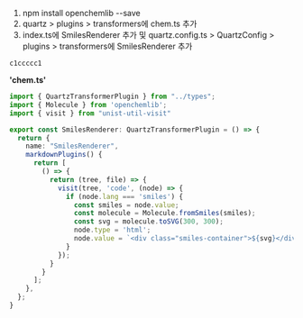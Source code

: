 1. npm install openchemlib --save
2. quartz > plugins > transformers에 chem.ts 추가
3. index.ts에 SmilesRenderer 추가 및 quartz.config.ts > QuartzConfig > plugins > transformers에 SmilesRenderer 추가
```smiles
c1ccccc1
```
**'chem.ts'**
```Typescript
import { QuartzTransformerPlugin } from "../types";
import { Molecule } from 'openchemlib';
import { visit } from "unist-util-visit"

export const SmilesRenderer: QuartzTransformerPlugin = () => {
  return {
    name: "SmilesRenderer",
    markdownPlugins() {
      return [
        () => {
          return (tree, file) => {
            visit(tree, 'code', (node) => {
              if (node.lang === 'smiles') {
                const smiles = node.value;
                const molecule = Molecule.fromSmiles(smiles);
                const svg = molecule.toSVG(300, 300);
                node.type = 'html';
                node.value = `<div class="smiles-container">${svg}</div>`;
              }
            });
          }
        }
      ];
    },
  };
}
```

